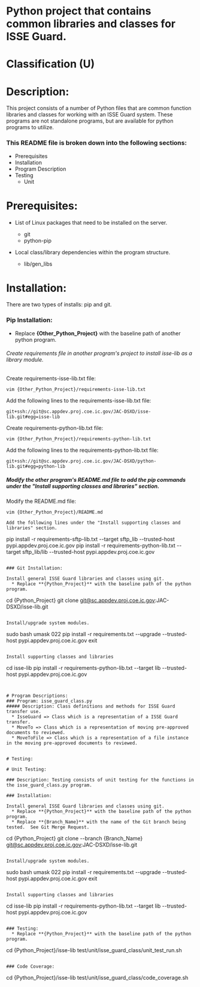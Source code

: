 # Python project that contains common libraries and classes for ISSE Guard.
# Classification (U)

# Description:
  This project consists of a number of Python files that are common function libraries and classes for working with an ISSE Guard system.  These programs are not standalone programs, but are available for python programs to utilize.


###  This README file is broken down into the following sections:
 * Prerequisites
 * Installation
 * Program Description
 * Testing
   - Unit


# Prerequisites:

  * List of Linux packages that need to be installed on the server.
    - git
    - python-pip

  * Local class/library dependencies within the program structure.
    - lib/gen_libs


# Installation:
  There are two types of installs: pip and git.

### Pip Installation:
  * Replace **{Other_Python_Project}** with the baseline path of another python program.

###### Create requirements file in another program's project to install isse-lib as a library module.

Create requirements-isse-lib.txt file:
```
vim {Other_Python_Project}/requirements-isse-lib.txt
```

Add the following lines to the requirements-isse-lib.txt file:
```
git+ssh://git@sc.appdev.proj.coe.ic.gov/JAC-DSXD/isse-lib.git#egg=isse-lib
```

Create requirements-python-lib.txt file:
```
vim {Other_Python_Project}/requirements-python-lib.txt
```

Add the following lines to the requirements-python-lib.txt file:
```
git+ssh://git@sc.appdev.proj.coe.ic.gov/JAC-DSXD/python-lib.git#egg=python-lib
```

##### Modify the other program's README.md file to add the pip commands under the "Install supporting classes and libraries" section.
Modify the README.md file:
```
vim {Other_Python_Project}/README.md

Add the following lines under the "Install supporting classes and libraries" section.
```
   pip install -r requirements-sftp-lib.txt --target sftp_lib --trusted-host pypi.appdev.proj.coe.ic.gov
   pip install -r requirements-python-lib.txt --target sftp_lib/lib --trusted-host pypi.appdev.proj.coe.ic.gov
```

### Git Installation:

Install general ISSE Guard libraries and classes using git.
  * Replace **{Python_Project}** with the baseline path of the python program.

```
cd {Python_Project}
git clone git@sc.appdev.proj.coe.ic.gov:JAC-DSXD/isse-lib.git
```

Install/upgrade system modules.

```
sudo bash
umask 022
pip install -r requirements.txt --upgrade --trusted-host pypi.appdev.proj.coe.ic.gov
exit
```

Install supporting classes and libraries

```
cd isse-lib
pip install -r requirements-python-lib.txt --target lib --trusted-host pypi.appdev.proj.coe.ic.gov
```


# Program Descriptions:
### Program: isse_guard_class.py
##### Description: Class definitions and methods for ISSE Guard transfer use.
  * IsseGuard => Class which is a representation of a ISSE Guard transfer.
  * MoveTo => Class which is a representation of moving pre-approved documents to reviewed.
  * MoveToFile => Class which is a representation of a file instance in the moving pre-approved documents to reviewed.


# Testing:

# Unit Testing:

### Description: Testing consists of unit testing for the functions in the isse_guard_class.py program.

### Installation:

Install general ISSE Guard libraries and classes using git.
  * Replace **{Python_Project}** with the baseline path of the python program.
  * Replace **{Branch_Name}** with the name of the Git branch being tested.  See Git Merge Request.

```
cd {Python_Project}
git clone --branch {Branch_Name} git@sc.appdev.proj.coe.ic.gov:JAC-DSXD/isse-lib.git
```

Install/upgrade system modules.

```
sudo bash
umask 022
pip install -r requirements.txt --upgrade --trusted-host pypi.appdev.proj.coe.ic.gov
exit
```

Install supporting classes and libraries

```
cd isse-lib
pip install -r requirements-python-lib.txt --target lib --trusted-host pypi.appdev.proj.coe.ic.gov
```

### Testing:
  * Replace **{Python_Project}** with the baseline path of the python program.

```
cd {Python_Project}/isse-lib
test/unit/isse_guard_class/unit_test_run.sh
```

### Code Coverage:
```
cd {Python_Project}/isse-lib
test/unit/isse_guard_class/code_coverage.sh
```

